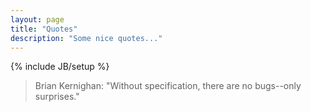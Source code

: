```yaml
---
layout: page
title: "Quotes"
description: "Some nice quotes..."
---
```

{% include JB/setup %}


> Brian Kernighan: 
> "Without specification, there are no bugs--only surprises."



